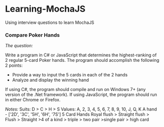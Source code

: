# Learning-MochaJS
Using interview questions to learn MochaJS

### Compare Poker Hands

*The question:*

Write a program in C# or JavaScript that determines the highest-ranking of 2 regular 5-card Poker hands. The program should accomplish the following 2 points:
  * Provide a way to input the 5 cards in each of the 2 hands
  * Analyze and display the winning hand

If using C#, the program should compile and run on Windows 7+ (any version of the .Net framework). If using JavaScript, the program should run in either Chrome or Firefox.

*Notes:*
Suits: D > C > H > S
Values: A, 2, 3, 4, 5, 6, 7, 8, 9, 10, J, Q, K
A hand - ['2D', '3C', '5H', '6H', '7S']
5 Card Hands Royal flush > Straight flush > Flush > Straight >4 of a kind > triple > two pair >single pair > high card
